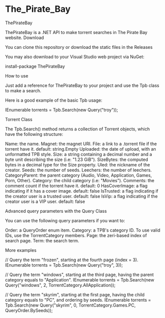 # The_Pirate_Bay


ThePirateBay

ThePirateBay is a .NET API to make torrent searches in The Pirate Bay website.
Download

You can clone this repository or download the static files in the Releases

You may also download to your Visual Studio web project via NuGet:

install-package ThePirateBay

How to use

Just add a reference for ThePirateBay to your project and use the Tpb class to make a search.

Here is a good example of the basic Tpb usage:

IEnumerable<Torrent> torrents = Tpb.Search(new Query("troy"));

Torrent Class

The Tpb.Search() method returns a collection of Torrent objects, which have the following structure:

Name: the name.
Magnet: the magnet URI.
File: a link to a .torrent file if the torrent have it. default: string.Empty
Uploaded: the date of upload, with an unformatted TPB style.
Size: a string containing a decimal number and a byte unit describing the size (i.e: "1.23 GiB").
SizeBytes: the computed bytes in a decimal type for the Size property.
Uled: the nickname of the creator.
Seeds: the number of seeds.
Leechers: the number of leechers.
CategoryParent: the parent category (Audio, Video, Application, Games, Porn, Other).
Category: the child category (i.e: "Movies").
Comments: the comment count if the torrent have it. default: 0
HasCoverImage: a flag indicating if it has a cover image. default: false
IsTrusted: a flag indicating if the creator user is a trusted user. default: false
IsVip: a flag indicating if the creator user is a VIP user. default: false

Advanced query parameters with the Query Class

You can use the following query parameters if you want to:

Order: a QueryOrder enum item.
Category: a TPB's category ID. To use valid IDs, use the TorrentCategory members.
Page: the zeri-based index of search page.
Term: the search term.

More examples

// Query the term "frozen", starting at the fourth page (index = 3).
IEnumerable<Torrent> torrents = Tpb.Search(new Query("troy", 3));

// Query the term "windows", starting at the third page, having the parent category equals to "Application".
IEnumerable<Torrent> torrents = Tpb.Search(new Query("windows", 2, TorrentCategory.AllApplication));

// Query the term "skyrim", starting at the first page, having the child category equals to "PC", and ordering by seeds.
IEnumerable<Torrent> torrents = Tpb.Search(new Query("skyrim", 0, TorrentCategory.Games.PC, QueryOrder.BySeeds));


